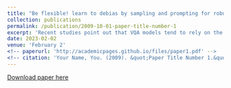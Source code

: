 ```yaml
---
title: "Be flexible! learn to debias by sampling and prompting for robust visual question answering"
collection: publications
permalink: /publication/2009-10-01-paper-title-number-1
excerpt: 'Recent studies point out that VQA models tend to rely on the language prior in the training data to answer the questions, which prevents the VQA model from generalization on the out-of-distribution test data. To address this problem, approaches are designed to reduce the language distribution prior effect by constructing negative image–question pairs, while they cannot provide the proper visual reason for answering the question. In this paper, we present a new debiasing framework for VQA by Learning to Sample paired image–question and Prompt for given question (LSP). Specifically, we construct the negative image–question pairs with certain sampling rate to prevent the model from overly relying on the visual shortcut content. Notably, question types provide a strong hint for answering the questions. We utilize question type to constrain the sampling process for negative question–image pairs, and further learn the question type-guided prompt for better question comprehension. Extensive experiments on two public benchmarks, VQA-CP v2 and VQA v2, demonstrate that our model achieves new state-of-the-art results in overall accuracy, i.e., 61.95% and 65.26%.'
date: 2023-02-02
venue: 'February 2'
<!-- paperurl: 'http://academicpages.github.io/files/paper1.pdf' -->
<!-- citation: 'Your Name, You. (2009). &quot;Paper Title Number 1.&quot; <i>Journal 1</i>. 1(1).' -->
---
```

<!-- This paper is about the number 1. The number 2 is left for future work. -->

[Download paper here]([])

<!-- Recommended citation: Your Name, You. (2009). "Paper Title Number 1." <i>Journal 1</i>. 1(1). -->
